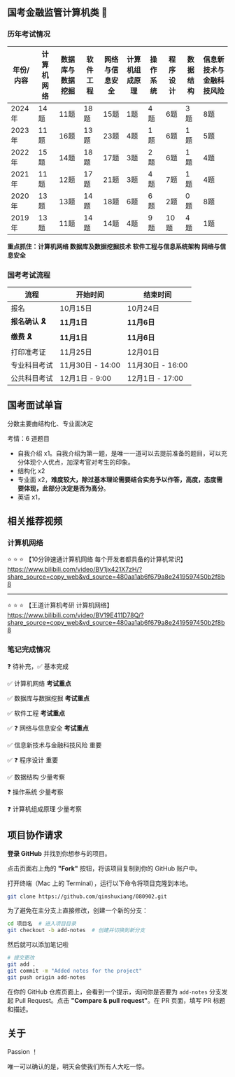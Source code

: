 ## 国考金融监管计算机类 :tada:

### 历年考试情况

| 年份/内容 | 计算机网络 | 数据库与数据挖掘 | 软件工程 | 网络与信息安全 | 计算机组成原理 | 操作系统 | 程序设计 | 数据结构 | 信息新技术与金融科技风险 |
| --------- | ---------- | ---------------- | -------- | -------------- | -------------- | -------- | -------- | -------- | ------------------------ |
| 2024年    | 14题       | 11题             | 18题     | 15题           | 1题            | 4题      | 6题      | 3题      | 8题                      |
| 2023年    | 11题       | 16题             | 13题     | 23题           | 4题            | 1题      | 6题      | 1题      | 5题                      |
| 2022年    | 15题       | 14题             | 18题     | 17题           | 3题            | 2题      | 6题      | 1题      | 4题                      |
| 2021年    | 11题       | 12题             | 17题     | 21题           | 3题            | 4题      | 7题      | 1题      | 4题                      |
| 2020年    | 13题       | 13题             | 14题     | 18题           | 6题            | 6题      | 2题      | 0题      | 8题                      |
| 2019年    | 13题       | 11题             | 14题     | 14题           | 4题            | 9题      | 10题     | 4题      | 1题                      |

**重点抓住：计算机网络  数据库及数据挖掘技术  软件工程与信息系统架构  网络与信息安全**



### 国考考试流程

| 流程                           | 开始时间         | 结束时间         |
| ------------------------------ | ---------------- | ---------------- |
| 报名                           | 10月15日         | 10月24日         |
| **报名确认 :reminder_ribbon:** | **11月1日**      | **11月6日**      |
| **缴费 :reminder_ribbon:**     | **11月1日**      | **11月6日**      |
| 打印准考证                     | 11月25日         | 12月01日         |
| 专业科目考试                   | 11月30日 - 14:00 | 11月30日 - 16:00 |
| 公共科目考试                   | 12月1日 - 9:00   | 12月1日 - 17:00  |



## 国考面试单盲

分数主要由结构化、专业面决定

考情：6 道题目

- 自我介绍 x1。自我介绍为第一题，是唯一一道可以去提前准备的题目，可以充分体现个人优点，加深考官对考生的印象。
- 结构化 x2
- 专业面 x2，**难度较大，除过基本理论需要结合实务予以作答，高度，态度需要体现，此部分决定是否为高分**。
- 英语 x1，



## 相关推荐视频

### 计算机网络

:star: :star: :star: 【10分钟速通计算机网络 每个开发者都具备的计算机常识】 https://www.bilibili.com/video/BV1jx421X7zH/?share_source=copy_web&vd_source=480aa1ab6f679a8e2419597450b2f8b8

---

:star: :star: :star: 【王道计算机考研 计算机网络】 https://www.bilibili.com/video/BV19E411D78Q/?share_source=copy_web&vd_source=480aa1ab6f679a8e2419597450b2f8b8



### 笔记完成情况

:question: 待补充，✅ 基本完成

✅ 计算机网络 **考试重点**

✅ ​数据库与数据挖掘 **考试重点**

✅ ​软件工程 **考试重点**

✅ :question: 网络与信息安全 **考试重点**

✅  信息新技术与金融科技风险 重要

✅ :question: 程序设计 重要

✅  数据结构 少量考察

:question: 操作系统 少量考察

:question: 计算机组成原理 少量考察



## 项目协作请求

**登录 GitHub** 并找到你想参与的项目。

点击页面右上角的 **"Fork"** 按钮，将该项目复制到你的 GitHub 账户中。

打开终端（Mac 上的 Terminal），运行以下命令将项目克隆到本地。

````bash
git clone https://github.com/qinshuxiang/080902.git
````

为了避免在主分支上直接修改，创建一个新的分支：

```bash
cd 项目名  # 进入项目目录
git checkout -b add-notes  # 创建并切换到新分支
```

然后就可以添加笔记啦

```bash
# 提交更改
git add .
git commit -m "Added notes for the project"
git push origin add-notes
```

在你的 GitHub 仓库页面上，会看到一个提示，询问你是否要为 `add-notes` 分支发起 Pull Request。点击 **"Compare & pull request"**。在 PR 页面，填写 PR 标题和描述。



## 关于

Passion ！

唯一可以确认的是，明天会使我们所有人大吃一惊。
